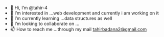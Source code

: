 - 👋 Hi, I’m @tahir-4
- 👀 I’m interested in ...web development and currently i am working on it
- 🌱 I’m currently learning ...data structures as well
- 💞️ I’m looking to collaborate on ...
- 📫 How to reach me ...through my mail tahirbadana2@gmail.com

<!---
tahir-4/tahir-4 is a ✨ special ✨ repository because its `README.md` (this file) appears on your GitHub profile.
You can click the Preview link to take a look at your changes.
--->
